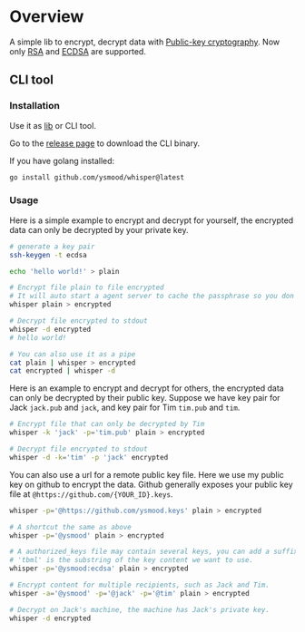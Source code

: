 <!-- markdownlint-disable MD010 -->

# Overview

A simple lib to encrypt, decrypt data with [Public-key cryptography](https://en.wikipedia.org/wiki/Public-key_cryptography).
Now only [RSA](<https://en.wikipedia.org/wiki/RSA_(cryptosystem)>) and [ECDSA](https://en.wikipedia.org/wiki/Elliptic_Curve_Digital_Signature_Algorithm) are supported.

## CLI tool

### Installation

Use it as [lib](https://pkg.go.dev/github.com/ysmood/whisper/lib) or CLI tool.

Go to the [release page](https://github.com/ysmood/whisper/releases) to download the CLI binary.

If you have golang installed:

```bash
go install github.com/ysmood/whisper@latest
```

### Usage

Here is a simple example to encrypt and decrypt for yourself, the encrypted data can only be decrypted by your private key.

```bash
# generate a key pair
ssh-keygen -t ecdsa

echo 'hello world!' > plain

# Encrypt file plain to file encrypted
# It will auto start a agent server to cache the passphrase so you don't have to retype it.
whisper plain > encrypted

# Decrypt file encrypted to stdout
whisper -d encrypted
# hello world!

# You can also use it as a pipe
cat plain | whisper > encrypted
cat encrypted | whisper -d
```

Here is an example to encrypt and decrypt for others, the encrypted data can only be decrypted by their public key.
Suppose we have key pair for Jack `jack.pub` and `jack`, and key pair for Tim `tim.pub` and `tim`.

```bash
# Encrypt file that can only be decrypted by Tim
whisper -k 'jack' -p='tim.pub' plain > encrypted

# Decrypt file encrypted to stdout
whisper -d -k='tim' -p 'jack' encrypted
```

You can also use a url for a remote public key file.
Here we use my public key on github to encrypt the data.
Github generally exposes your public key file at `@https://github.com/{YOUR_ID}.keys`.

```bash
whisper -p='@https://github.com/ysmood.keys' plain > encrypted

# A shortcut the same as above
whisper -p='@ysmood' plain > encrypted

# A authorized_keys file may contain several keys, you can add a suffix to select a specific key.
# 'tbml' is the substring of the key content we want to use.
whisper -p='@ysmood:ecdsa' plain > encrypted

# Encrypt content for multiple recipients, such as Jack and Tim.
whisper -a='@ysmood' -p='@jack' -p='@tim' plain > encrypted

# Decrypt on Jack's machine, the machine has Jack's private key.
whisper -d encrypted
```
